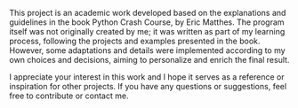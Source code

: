 This project is an academic work developed based on the explanations and guidelines in the book Python Crash Course, by Eric Matthes. The program itself was not originally created by me; it was written as part of my learning process, following the projects and examples presented in the book. However, some adaptations and details were implemented according to my own choices and decisions, aiming to personalize and enrich the final result.

I appreciate your interest in this work and I hope it serves as a reference or inspiration for other projects. If you have any questions or suggestions, feel free to contribute or contact me.
